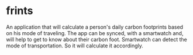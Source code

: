 # frints

An application that will calculate a person's daily carbon footprints based on his mode of traveling.
The app can be synced, with a smartwatch and, will help to get to know about their carbon foot.
Smartwatch can detect the mode of transportation. So it will calculate it accordingly.



